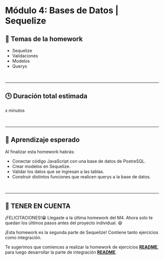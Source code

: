 # **Módulo 4: Bases de Datos | Sequelize**

## **📌 Temas de la homework**

-  Sequelize
-  Validaciones
-  Modelos
-  Querys

<br />

---

## **🕒 Duración total estimada**

x minutos

<br />

---

## **🔎 Aprendizaje esperado**

Al finalizar esta homework habrás:

-  Conectar código JavaScript con una base de datos de PostreSQL.
-  Crear modelos en Sequelize.
-  Validar los datos que se ingresan a las tablas.
-  Construir distintos funciones que realicen querys a la base de datos.

<br />

---

## **📎 TENER EN CUENTA**

¡FELICITACIONES!😁 Llegaste a la última homework del M4. Ahora solo te quedan los últimos pasos antes del proyecto individual. 😆

¡Esta homework es la segunda parte de Sequelize! Contiene tanto ejercicios como integración.

Te sugerimos que comiences a realizar la homework de ejercicios [**README**](./01%20-%20Exercises/README.md), para luego desarrollar la parte de integración [**README**](./02%20-%20Integration/README.md).
